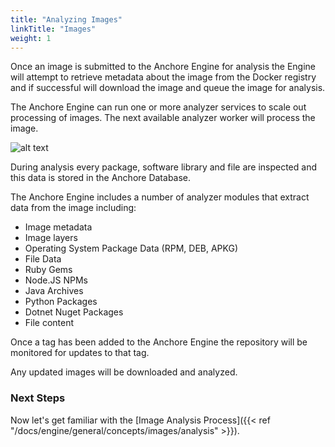 ```yaml
---
title: "Analyzing Images"
linkTitle: "Images"
weight: 1
---
```


Once an image is submitted to the Anchore Engine for analysis the Engine will attempt to retrieve metadata about the image from the Docker registry and if successful will download the image and queue the image for analysis.

The Anchore Engine can run one or more analyzer services to scale out processing of images. The next available analyzer worker will process the image.

![alt text](AnalyzingImages.png)

During analysis every package, software library and file are inspected and this data is stored in the Anchore Database.

The Anchore Engine includes a number of analyzer modules that extract data from the image including:

- Image metadata
- Image layers
- Operating System Package Data (RPM, DEB, APKG)
- File Data
- Ruby Gems
- Node.JS NPMs
- Java Archives
- Python Packages
- Dotnet Nuget Packages
- File content

Once a tag has been added to the Anchore Engine the repository will be monitored for updates to that tag.

Any updated images will be downloaded and analyzed.

### Next Steps

Now let's get familiar with the [Image Analysis Process]({{< ref "/docs/engine/general/concepts/images/analysis" >}}).